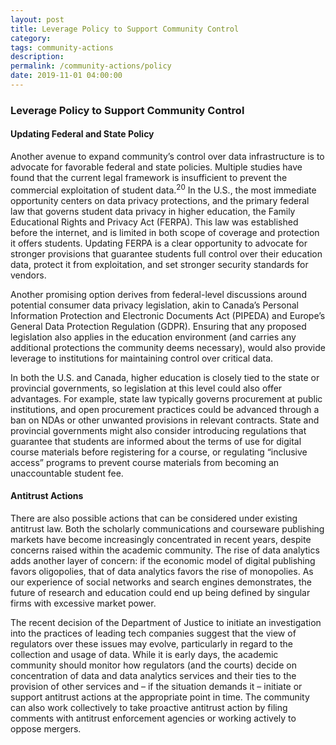 ```yaml
---
layout: post
title: Leverage Policy to Support Community Control
category: 
tags: community-actions
description: 
permalink: /community-actions/policy
date: 2019-11-01 04:00:00
---
```


### Leverage Policy to Support Community Control

#### Updating Federal and State Policy

Another avenue to expand community’s control over data infrastructure is to advocate for favorable federal and state policies. Multiple studies have found that the current legal framework is insufficient to prevent the commercial exploitation of student data.<sup>20</sup> In the U.S., the most immediate opportunity centers on data privacy protections, and the primary federal law that governs student data privacy in higher education, the Family Educational Rights and Privacy Act (FERPA). This law was established before the internet, and is limited in both scope of coverage and protection it offers students. Updating FERPA is a clear opportunity to advocate for stronger provisions that guarantee students full control over their education data, protect it from exploitation, and set stronger security standards for vendors.

Another promising option derives from federal-level discussions around potential consumer data privacy legislation, akin to Canada’s Personal Information Protection and Electronic Documents Act (PIPEDA) and Europe’s General Data Protection Regulation (GDPR). Ensuring that any proposed legislation also applies in the education environment (and carries any additional protections the community deems necessary), would also provide leverage to institutions for maintaining control over critical data.

In both the U.S. and Canada, higher education is closely tied to the state or provincial governments, so legislation at this level could also offer advantages. For example, state law typically governs procurement at public institutions, and open procurement practices could be advanced through a ban on NDAs or other unwanted provisions in relevant contracts. State and provincial governments might also consider introducing regulations that guarantee that students are informed about the terms of use for digital course materials before registering for a course, or regulating “inclusive access” programs to prevent course materials from becoming an unaccountable student fee.

#### Antitrust Actions

There are also possible actions that can be considered under existing antitrust law. Both the scholarly communications and courseware publishing markets have become increasingly concentrated in recent years, despite concerns raised within the academic community. The rise of data analytics adds another layer of concern: if the economic model of digital publishing favors oligopolies, that of data analytics favors the rise of monopolies. As our experience of social networks and search engines demonstrates, the future of research and education could end up being defined by singular firms with excessive market power.

The recent decision of the Department of Justice to initiate an investigation into the practices of leading tech companies suggest that the view of regulators over these issues may evolve, particularly in regard to the collection and usage of data. While it is early days, the academic community should monitor how regulators (and the courts) decide on concentration of data and data analytics services and their ties to the provision of other services and – if the situation demands it – initiate or support antitrust actions at the appropriate point in time. The community can also work collectively to take proactive antitrust action by filing comments with antitrust enforcement agencies or working actively to oppose mergers.

